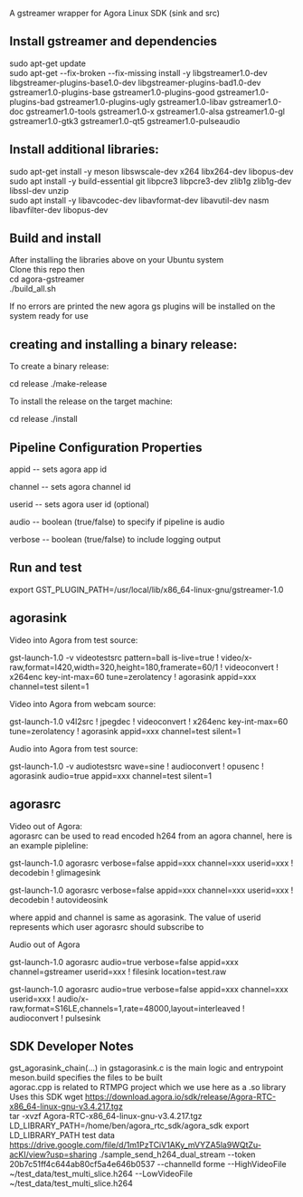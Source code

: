 A gstreamer wrapper for Agora Linux SDK (sink and src)


## Install gstreamer and dependencies
   sudo apt-get update     
   sudo apt-get --fix-broken --fix-missing install -y libgstreamer1.0-dev libgstreamer-plugins-base1.0-dev libgstreamer-plugins-bad1.0-dev gstreamer1.0-plugins-base gstreamer1.0-plugins-good gstreamer1.0-plugins-bad gstreamer1.0-plugins-ugly gstreamer1.0-libav gstreamer1.0-doc gstreamer1.0-tools gstreamer1.0-x gstreamer1.0-alsa gstreamer1.0-gl gstreamer1.0-gtk3 gstreamer1.0-qt5 gstreamer1.0-pulseaudio   

## Install additional libraries:

   sudo apt-get install -y meson libswscale-dev x264 libx264-dev libopus-dev   
   sudo apt install -y build-essential git libpcre3 libpcre3-dev zlib1g zlib1g-dev libssl-dev unzip     
   sudo apt install -y libavcodec-dev libavformat-dev libavutil-dev nasm libavfilter-dev libopus-dev   
 
## Build and install 
   After installing the libraries above on your Ubuntu system         
   Clone this repo then      
   cd agora-gstreamer     
  ./build_all.sh
  
  If no errors are printed the new agora gs plugins will be installed on the system ready for use


## creating and installing a binary release:

To create a binary release:

cd release
./make-release

To install the release on the target machine:

cd release
./install


## Pipeline Configuration Properties

 appid -- sets agora app id
 
 channel  -- sets agora channel id

 userid   -- sets agora user id (optional)

 audio -- boolean (true/false) to specify if pipeline is audio     
 
 verbose -- boolean (true/false) to include logging output 
 

## Run and test

   export GST_PLUGIN_PATH=/usr/local/lib/x86_64-linux-gnu/gstreamer-1.0   
   
 ## agorasink
   
Video into Agora from test source:    

gst-launch-1.0 -v videotestsrc pattern=ball is-live=true ! video/x-raw,format=I420,width=320,height=180,framerate=60/1   ! videoconvert ! x264enc key-int-max=60 tune=zerolatency ! agorasink appid=xxx channel=test silent=1

Video into Agora from webcam source:     

 gst-launch-1.0 v4l2src ! jpegdec ! videoconvert ! x264enc key-int-max=60 tune=zerolatency ! agorasink appid=xxx channel=test silent=1
 
Audio into Agora from test source:    

gst-launch-1.0 -v audiotestsrc wave=sine ! audioconvert ! opusenc ! agorasink audio=true appid=xxx channel=test silent=1


 ## agorasrc

Video out of Agora:    
   agorasrc can be used to read encoded h264 from an agora channel, here is an example pipleline:     
   
   gst-launch-1.0 agorasrc verbose=false appid=xxx channel=xxx userid=xxx ! decodebin ! glimagesink     

   gst-launch-1.0 agorasrc verbose=false  appid=xxx channel=xxx userid=xxx ! decodebin ! autovideosink      

   where appid and channel is same as agorasink. The value of userid represents which user agorasrc should subscribe to    
   
 
 Audio out of Agora
 
   gst-launch-1.0 agorasrc audio=true verbose=false appid=xxx channel=gstreamer userid=xxx ! filesink location=test.raw     
   
   gst-launch-1.0 agorasrc audio=true verbose=false appid=xxx channel=xxx userid=xxx ! audio/x-raw,format=S16LE,channels=1,rate=48000,layout=interleaved ! audioconvert ! pulsesink

 
 ## SDK Developer Notes
 gst_agorasink_chain(...) in gstagorasink.c  is the main logic and entrypoint    
 meson.build specifies the files to be built    
 agorac.cpp is related to RTMPG project which we use here as a .so library  
 Uses this SDK wget https://download.agora.io/sdk/release/Agora-RTC-x86_64-linux-gnu-v3.4.217.tgz     
tar -xvzf Agora-RTC-x86_64-linux-gnu-v3.4.217.tgz   
 LD_LIBRARY_PATH=/home/ben/agora_rtc_sdk/agora_sdk
export LD_LIBRARY_PATH
test data https://drive.google.com/file/d/1m1PzTCiV1AKy_mVYZA5la9WQtZu-acKI/view?usp=sharing
./sample_send_h264_dual_stream --token 20b7c51ff4c644ab80cf5a4e646b0537 --channelId forme --HighVideoFile ~/test_data/test_multi_slice.h264 --LowVideoFile ~/test_data/test_multi_slice.h264
